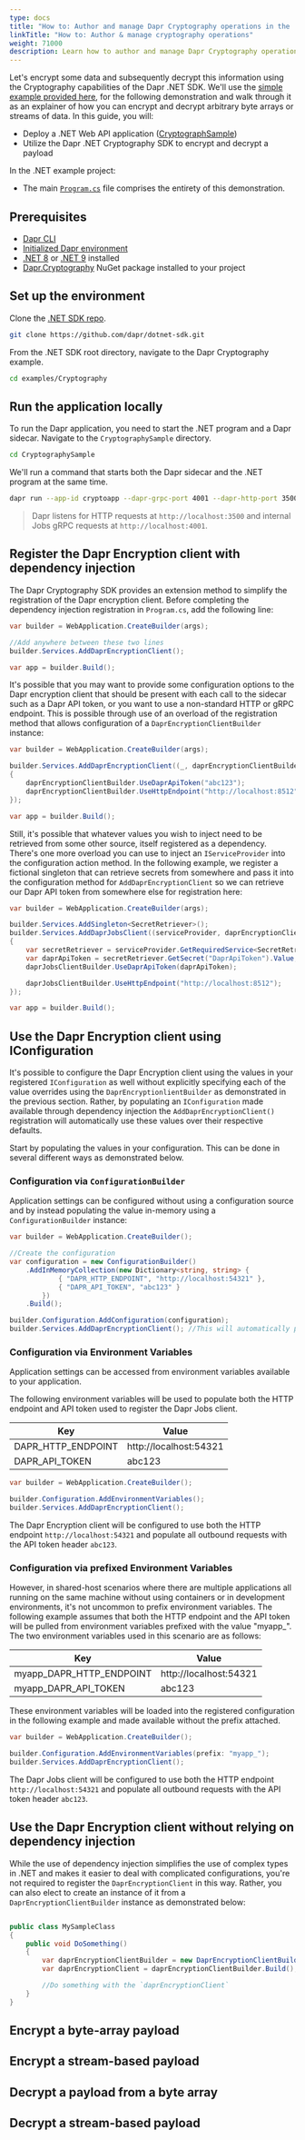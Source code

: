 ```yaml
---
type: docs
title: "How to: Author and manage Dapr Cryptography operations in the .NET SDK"
linkTitle: "How to: Author & manage cryptography operations"
weight: 71000
description: Learn how to author and manage Dapr Cryptography operations using the .NET SDK
---
```


Let's encrypt some data and subsequently decrypt this information using the Cryptography capabilities of
the Dapr .NET SDK. We'll use the [simple example provided here](), for the following demonstration and walk through
it as an explainer of how you can encrypt and decrypt arbitrary byte arrays or streams of data. In this guide, you will:

- Deploy a .NET Web API application ([CryptographSample]())
- Utilize the Dapr .NET Cryptography SDK to encrypt and decrypt a payload

In the .NET example project:
- The main [`Program.cs`]() file comprises the entirety of this demonstration.

## Prerequisites
- [Dapr CLI](https://docs.dapr.io/getting-started/install-dapr-cli/)
- [Initialized Dapr environment](https://docs.dapr.io/getting-started/install-dapr-selfhost)
- [.NET 8](https://dotnet.microsoft.com/download/dotnet/8.0) or [.NET 9](https://dotnet.microsoft.com/download/dotnet/9.0) installed
- [Dapr.Cryptography](https://www.nuget.org/packages/Dapr.Cryptography) NuGet package installed to your project

## Set up the environment
Clone the [.NET SDK repo](https://github.com/dapr/dotnet-sdk).

```sh
git clone https://github.com/dapr/dotnet-sdk.git
```

From the .NET SDK root directory, navigate to the Dapr Cryptography example.

```sh
cd examples/Cryptography
```

## Run the application locally

To run the Dapr application, you need to start the .NET program and a Dapr sidecar. Navigate to the `CryptographySample` directory.

```sh
cd CryptographySample
```

We'll run a command that starts both the Dapr sidecar and the .NET program at the same time.

```sh
dapr run --app-id cryptoapp --dapr-grpc-port 4001 --dapr-http-port 3500 -- dotnet run
```

> Dapr listens for HTTP requests at `http://localhost:3500` and internal Jobs gRPC requests at `http://localhost:4001`.

## Register the Dapr Encryption client with dependency injection
The Dapr Cryptography SDK provides an extension method to simplify the registration of the Dapr encryption client. 
Before completing the dependency injection registration in `Program.cs`, add the following line:

```cs
var builder = WebApplication.CreateBuilder(args);

//Add anywhere between these two lines
builder.Services.AddDaprEncryptionClient();

var app = builder.Build();
```

It's possible that you may want to provide some configuration options to the Dapr encryption client that
should be present with each call to the sidecar such as a Dapr API token, or you want to use a non-standard
HTTP or gRPC endpoint. This is possible through use of an overload of the registration method that allows 
configuration of a `DaprEncryptionClientBuilder` instance:

```cs
var builder = WebApplication.CreateBuilder(args);

builder.Services.AddDaprEncryptionClient((_, daprEncryptionClientBuilder) =>
{
    daprEncryptionClientBuilder.UseDaprApiToken("abc123");
    daprEncryptionClientBuilder.UseHttpEndpoint("http://localhost:8512"); //Non-standard sidecar HTTP endpoint
});

var app = builder.Build();
```

Still, it's possible that whatever values you wish to inject need to be retrieved from some other source, itself 
registered as a dependency. There's one more overload you can use to inject an `IServiceProvider` into the 
configuration action method. In the following example, we register a fictional singleton that can retrieve 
secrets from somewhere and pass it into the configuration method for `AddDaprEncryptionClient` so
we can retrieve our Dapr API token from somewhere else for registration here:

```cs
var builder = WebApplication.CreateBuilder(args);

builder.Services.AddSingleton<SecretRetriever>();
builder.Services.AddDaprJobsClient((serviceProvider, daprEncryptionClientBuilder) =>
{
    var secretRetriever = serviceProvider.GetRequiredService<SecretRetriever>();
    var daprApiToken = secretRetriever.GetSecret("DaprApiToken").Value;
    daprJobsClientBuilder.UseDaprApiToken(daprApiToken);

    daprJobsClientBuilder.UseHttpEndpoint("http://localhost:8512");
});

var app = builder.Build();
```

## Use the Dapr Encryption client using IConfiguration
It's possible to configure the Dapr Encryption client using the values in your registered `IConfiguration` as well without
explicitly specifying each of the value overrides using the `DaprEncryptionlientBuilder` as demonstrated in the previous
section. Rather, by populating an `IConfiguration` made available through dependency injection the `AddDaprEncryptionClient()`
registration will automatically use these values over their respective defaults.

Start by populating the values in your configuration. This can be done in several different ways as demonstrated below.

### Configuration via `ConfigurationBuilder`
Application settings can be configured without using a configuration source and by instead populating the value in-memory
using a `ConfigurationBuilder` instance:

```csharp
var builder = WebApplication.CreateBuilder();

//Create the configuration
var configuration = new ConfigurationBuilder()
    .AddInMemoryCollection(new Dictionary<string, string> {
            { "DAPR_HTTP_ENDPOINT", "http://localhost:54321" },
            { "DAPR_API_TOKEN", "abc123" }
        })
    .Build();

builder.Configuration.AddConfiguration(configuration);
builder.Services.AddDaprEncryptionClient(); //This will automatically populate the HTTP endpoint and API token values from the IConfiguration
```

### Configuration via Environment Variables
Application settings can be accessed from environment variables available to your application.

The following environment variables will be used to populate both the HTTP endpoint and API token used to register the
Dapr Jobs client.

| Key | Value |
| --- | --- |
| DAPR_HTTP_ENDPOINT | http://localhost:54321 |
| DAPR_API_TOKEN | abc123 |

```csharp
var builder = WebApplication.CreateBuilder();

builder.Configuration.AddEnvironmentVariables();
builder.Services.AddDaprEncryptionClient();
```

The Dapr Encryption client will be configured to use both the HTTP endpoint `http://localhost:54321` and populate all outbound
requests with the API token header `abc123`.

### Configuration via prefixed Environment Variables

However, in shared-host scenarios where there are multiple applications all running on the same machine without using
containers or in development environments, it's not uncommon to prefix environment variables. The following example
assumes that both the HTTP endpoint and the API token will be pulled from environment variables prefixed with the
value "myapp_". The two environment variables used in this scenario are as follows:

| Key | Value |
| --- | --- |
| myapp_DAPR_HTTP_ENDPOINT | http://localhost:54321 |
| myapp_DAPR_API_TOKEN | abc123 |

These environment variables will be loaded into the registered configuration in the following example and made available
without the prefix attached.

```csharp
var builder = WebApplication.CreateBuilder();

builder.Configuration.AddEnvironmentVariables(prefix: "myapp_");
builder.Services.AddDaprEncryptionClient();
```

The Dapr Jobs client will be configured to use both the HTTP endpoint `http://localhost:54321` and populate all outbound
requests with the API token header `abc123`.

## Use the Dapr Encryption client without relying on dependency injection
While the use of dependency injection simplifies the use of complex types in .NET and makes it easier to
deal with complicated configurations, you're not required to register the `DaprEncryptionClient` in this way. Rather, 
you can also elect to create an instance of it from a `DaprEncryptionClientBuilder` instance as demonstrated below:

```cs

public class MySampleClass
{
    public void DoSomething()
    {
        var daprEncryptionClientBuilder = new DaprEncryptionClientBuilder();
        var daprEncryptionClient = daprEncryptionClientBuilder.Build();

        //Do something with the `daprEncryptionClient`
    }
}
```

## Encrypt a byte-array payload


## Encrypt a stream-based payload


## Decrypt a payload from a byte array


## Decrypt a stream-based payload

